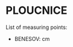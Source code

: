 # PLOUCNICE

List of measuring points:

* BENESOV: <Value topic="rivers/pegel-online/Ploucnice/BENESOV/measurementValue"/> cm
